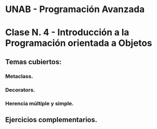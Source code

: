 # UNAB - Programación Avanzada

# Clase N. 4 - Introducción a la Programación orientada a Objetos

## Temas cubiertos:

### Metaclass.
### Decorators.
### Herencia múltiple y simple.

## Ejercicios complementarios.

